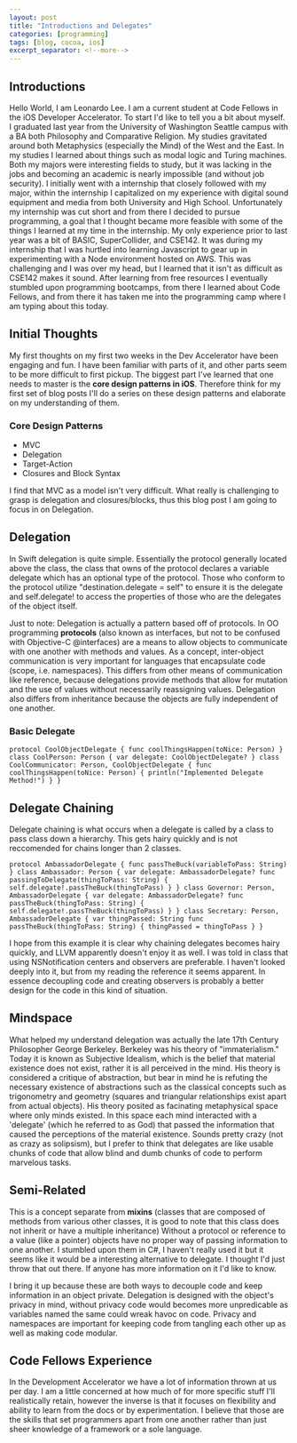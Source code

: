 ```yaml
---
layout: post
title: "Introductions and Delegates"
categories: [programming]
tags: [blog, cocoa, ios]
excerpt_separator: <!--more-->
---
```


## Introductions

Hello World, I am Leonardo Lee. I am a current student at Code Fellows in the iOS Developer Accelerator. To start I'd like to tell you a bit about myself. I graduated last year from the University of Washington Seattle campus with a BA both Philosophy and Comparative Religion. My studies gravitated around both Metaphysics (especially the Mind) of the West and the East. In my studies I learned about things such as modal logic and Turing machines. Both my majors were interesting fields to study, but it was lacking in the jobs and becoming an academic is nearly impossible (and without job security). I initially went with a internship that closely followed with my major, within the internship I capitalized on my experience with digital sound equipment and media from both University and High School. Unfortunately my internship was cut short and from there I decided to pursue programming, a goal that I thought became more feasible with some of the things I learned at my time in the internship. My only experience prior to last year was a bit of BASIC, SuperCollider, and CSE142\. It was during my internship that I was hurtled into learning Javascript to gear up in experimenting with a Node environment hosted on AWS. This was challenging and I was over my head, but I learned that it isn't as difficult as CSE142 makes it sound. After learning from free resources I eventually stumbled upon programming bootcamps, from there I learned about Code Fellows, and from there it has taken me into the programming camp where I am typing about this today.

## Initial Thoughts

My first thoughts on my first two weeks in the Dev Accelerator have been engaging and fun. I have been familiar with parts of it, and other parts seem to be more difficult to first pickup. The biggest part I've learned that one needs to master is the **core design patterns in iOS**. Therefore think for my first set of blog posts I'll do a series on these design patterns and elaborate on my understanding of them.

### Core Design Patterns

*   MVC
*   Delegation
*   Target-Action
*   Closures and Block Syntax

I find that MVC as a model isn't very difficult. What really is challenging to grasp is delegation and closures/blocks, thus this blog post I am going to focus in on Delegation.

## Delegation

In Swift delegation is quite simple. Essentially the protocol generally located above the class, the class that owns of the protocol declares a variable delegate which has an optional type of the protocol. Those who conform to the protocol utilize "destination.delegate = self" to ensure it is the delegate and self.delegate! to access the properties of those who are the delegates of the object itself.

Just to note: Delegation is actually a pattern based off of protocols. In OO programming **protocols** (also known as interfaces, but not to be confused with Objective-C @interfaces) are a means to allow objects to communicate with one another with methods and values. As a concept, inter-object communication is very important for languages that encapsulate code (scope, i.e. namespaces). This differs from other means of communication like reference, because delegations provide methods that allow for mutation and the use of values without necessarily reassigning values. Delegation also differs from inheritance because the objects are fully independent of one another.

### Basic Delegate

    protocol CoolObjectDelegate { func coolThingsHappen(toNice: Person) } class CoolPerson: Person { var delegate: CoolObjectDelegate? } class CoolCommunicator: Person, CoolObjectDelegate { func coolThingsHappen(toNice: Person) { println("Implemented Delegate Method!") } }

## Delegate Chaining

Delegate chaining is what occurs when a delegate is called by a class to pass class down a hierarchy. This gets hairy quickly and is not reccomended for chains longer than 2 classes.

    protocol AmbassadorDelegate { func passTheBuck(variableToPass: String) } class Ambassador: Person { var delegate: AmbassadorDelegate? func passingToDelegate(thingToPass: String) { self.delegate!.passTheBuck(thingToPass) } } class Governor: Person, AmbassadorDelegate { var delegate: AmbassadorDelegate? func passTheBuck(thingToPass: String) { self.delegate!.passTheBuck(thingToPass) } } class Secretary: Person, AmbassadorDelegate { var thingPassed: String func passTheBuck(thingToPass: String) { thingPassed = thingToPass } }

I hope from this example it is clear why chaining delegates becomes hairy quickly, and LLVM apparently doesn't enjoy it as well. I was told in class that using NSNotification centers and observers are preferable. I haven't looked deeply into it, but from my reading the reference it seems apparent. In essence decoupling code and creating observers is probably a better design for the code in this kind of situation.

## Mindspace

What helped my understand delegation was actually the late 17th Century Philosopher George Berkeley. Berkeley was his theory of "immaterialism." Today it is known as Subjective Idealism, which is the belief that material existence does not exist, rather it is all perceived in the mind. His theory is considered a critique of abstraction, but bear in mind he is refuting the necessary existence of abstractions such as the classical concepts such as trigonometry and geometry (squares and triangular relationships exist apart from actual objects). His theory posited as facinating metaphysical space where only minds existed. In this space each mind interacted with a 'delegate' (which he referred to as God) that passed the information that caused the perceptions of the material existence. Sounds pretty crazy (not as crazy as solipsism), but I prefer to think that delegates are like usable chunks of code that allow blind and dumb chunks of code to perform marvelous tasks.

## Semi-Related

This is a concept separate from **mixins** (classes that are composed of methods from various other classes, it is good to note that this class does not inherit or have a multiple inheritance) Without a protocol or reference to a value (like a pointer) objects have no proper way of passing information to one another. I stumbled upon them in C#, I haven't really used it but it seems like it would be a interesting alternative to delegate. I thought I'd just throw that out there. If anyone has more information on it I'd like to know.

I bring it up because these are both ways to decouple code and keep information in an object private. Delegation is designed with the object's privacy in mind, without privacy code would becomes more unpredicable as variables named the same could wreak havoc on code. Privacy and namespaces are important for keeping code from tangling each other up as well as making code modular.

## Code Fellows Experience

In the Development Accelerator we have a lot of information thrown at us per day. I am a little concerned at how much of for more specific stuff I'll realistically retain, however the inverse is that it focuses on flexibility and ability to learn from the docs or by experimentation. I believe that those are the skills that set programmers apart from one another rather than just sheer knowledge of a framework or a sole language.